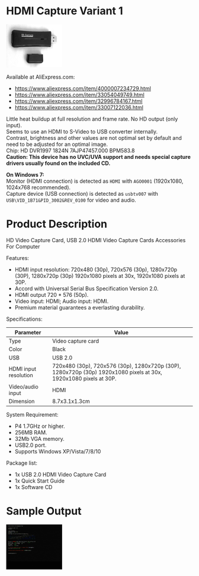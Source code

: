 HDMI Capture Variant 1
======================

<img src="hdmi-cap1.jpg" width="30%" height="30%">

Available at AliExpress.com:
* https://www.aliexpress.com/item/4000007234729.html
* https://www.aliexpress.com/item/33054049749.html
* https://www.aliexpress.com/item/32996784167.html
* https://www.aliexpress.com/item/33007122036.html

Little heat buildup at full resolution and frame rate. No HD output (only input).  
Seems to use an HDMI to S-Video to USB converter internally.  
Contrast, brightness and other values are not optimal set by default and need to be adjusted for an optimal image.  
Chip: HD DVR1997 1824N 7AJP47457.000 BPM583.8  
**Caution: This device has no UVC/UVA support and needs special capture drivers usually found on the included CD.**  

**On Windows 7:**  
Monitor (HDMI connection) is detected as `HDMI` with `AGO0001` (1920x1080, 1024x768 recommended).  
Capture device (USB connection) is detected as `usbtv007` with `USB\VID_1B71&PID_3002&REV_0100` for video and audio.

Product Description
===================

HD Video Capture Card, USB 2.0 HDMI Video Capture Cards Accessories For Computer

Features:
* HDMI input resolution: 720x480 (30p), 720x576 (30p), 1280x720p (30P), 1280x720p (30p) 1920x1080 pixels at 30x, 1920x1080 pixels at 30P.
* Accord with Universal Serial Bus Specification Version 2.0.
* HDMI output 720 * 576 (50p).
* Video input: HDMI; Audio input: HDMI.
* Premium material guarantees a everlasting durability.

Specifications:

|Parameter             | Value
|----------------------|------------------
|Type                  |Video capture card
|Color                 |Black
|USB                   |USB 2.0
|HDMI input resolution |720x480 (30p), 720x576 (30p), 1280x720p (30P), 1280x720p (30p) 1920x1080 pixels at 30x, 1920x1080 pixels at 30P.
|Video/audio input     |HDMI
|Dimension             |8.7x3.1x1.3cm

System Requirement:
* P4 1.7GHz or higher.
* 256MB RAM.
* 32Mb VGA memory.
* USB2.0 port.
* Supports Windows XP/Vista/7/8/10 

Package list:
* 1x USB 2.0 HDMI Video Capture Card
* 1x Quick Start Guide
* 1x Software CD 

Sample Output
=============

<img src="hdmi-cap1-sample.png" width="30%" height="30%">
